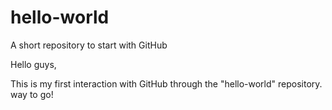 # hello-world
A short repository to start with GitHub

Hello guys,

This is my first interaction with GitHub through the "hello-world" repository. way to go!
